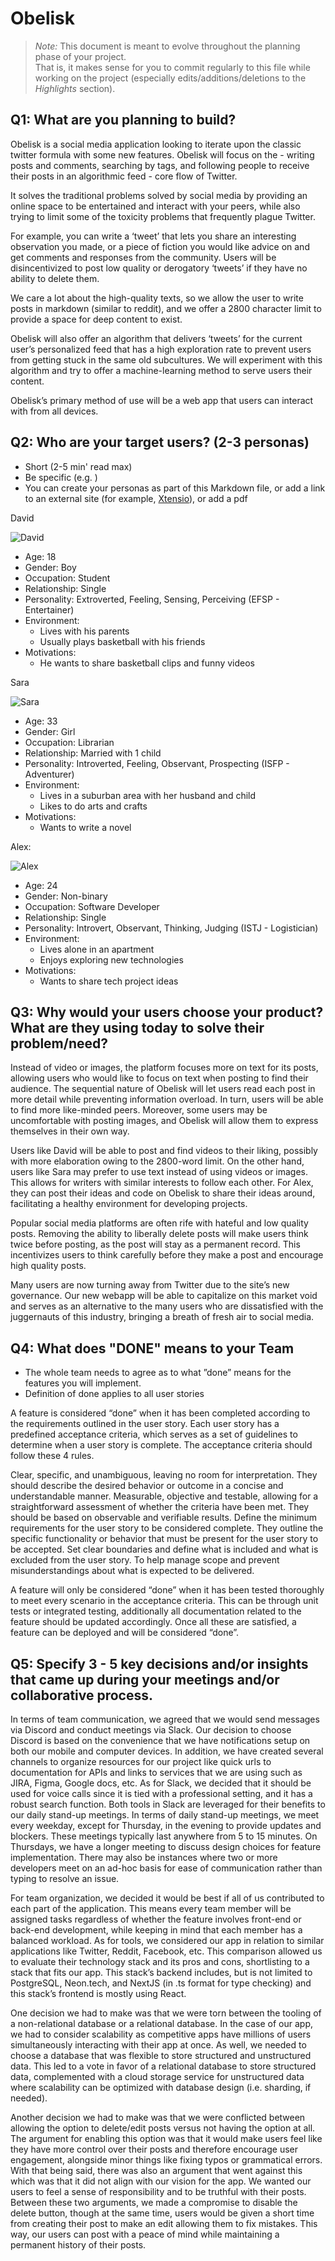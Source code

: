 # Obelisk

 > _Note:_ This document is meant to evolve throughout the planning phase of your project.    
 > That is, it makes sense for you to commit regularly to this file while working on the project (especially edits/additions/deletions to the _Highlights_ section).

## Q1: What are you planning to build?

Obelisk is a social media application looking to iterate upon the classic twitter formula with some new features. Obelisk will focus on the - writing posts and comments, searching by tags, and following people to receive their posts in an algorithmic feed - core flow of Twitter.  

It solves the traditional problems solved by social media by providing an online space to be entertained and interact with your peers, while also trying to limit some of the toxicity problems that frequently plague Twitter. 

For example, you can write a ‘tweet’ that lets you share an interesting observation you made, or a piece of fiction you would like advice on and get comments and responses from the community. Users will be disincentivized to post low quality or derogatory ‘tweets’ if they have no ability to delete them.

We care a lot about the high-quality texts, so we allow the user to write posts in markdown (similar to reddit), and we offer a 2800 character limit to provide a space for deep content to exist. 

Obelisk will also offer an algorithm that delivers ‘tweets’ for the current user’s personalized feed that has a high exploration rate to prevent users from getting stuck in the same old subcultures. We will experiment with this algorithm and try to offer a machine-learning method to serve users their content.

Obelisk’s primary method of use will be a web app that users can interact with from all devices.

## Q2: Who are your target users? (2-3 personas)
 * Short (2-5 min' read max)
 * Be specific (e.g. )
 * You can create your personas as part of this Markdown file, or add a link to an external site (for example, [Xtensio](https://xtensio.com/user-persona/)), or add a pdf
  
David 

![David](/docs/sprint0/User%20Persona%20Images/David.jpg)

- Age: 18
- Gender: Boy
- Occupation: Student
- Relationship: Single
- Personality: Extroverted, Feeling, Sensing, Perceiving (EFSP - Entertainer)
- Environment:
  - Lives with his parents
  - Usually plays basketball with his friends
- Motivations: 
  - He wants to share basketball clips and funny videos

Sara

![Sara](/docs/sprint0/User%20Persona%20Images/Sara.jpg)

- Age: 33
- Gender: Girl
- Occupation: Librarian
- Relationship: Married with 1 child
- Personality: Introverted, Feeling, Observant, Prospecting (ISFP - Adventurer)
- Environment:
  - Lives in a suburban area with her husband and child
  - Likes to do arts and crafts
- Motivations:
  - Wants to write a novel

Alex:

![Alex](/docs/sprint0/User%20Persona%20Images/Alex.jpeg)

- Age: 24
- Gender: Non-binary
- Occupation: Software Developer
- Relationship: Single
- Personality: Introvert, Observant, Thinking, Judging (ISTJ - Logistician)
- Environment: 
  - Lives alone in an apartment
  - Enjoys exploring new technologies
- Motivations:
  - Wants to share tech project ideas

## Q3: Why would your users choose your product? What are they using today to solve their problem/need?

Instead of video or images, the platform focuses more on text for its posts, allowing users who would like to focus on text when posting to find their audience. The sequential nature of Obelisk will let users read each post in more detail while preventing information overload. In turn, users will be able to find more like-minded peers. Moreover, some users may be uncomfortable with posting images, and Obelisk will allow them to express themselves in their own way.

Users like David will be able to post and find videos to their liking, possibly with more elaboration owing to the 2800-word limit. On the other hand, users like Sara may prefer to use text instead of using videos or images. This allows for writers with similar interests to follow each other. For Alex, they can post their ideas and code on Obelisk to share their ideas around, facilitating a healthy environment for developing projects.

Popular social media platforms are often rife with hateful and low quality posts. Removing the ability to liberally delete posts will make users think twice before posting, as the post will stay as a permanent record. This incentivizes users to think carefully before they make a post and encourage high quality posts.

Many users are now turning away from Twitter due to the site’s new governance. Our new webapp will be able to capitalize on this market void and serves as an alternative to the many users who are dissatisfied with the juggernauts of this industry, bringing a breath of fresh air to social media.


## Q4: What does "DONE" means to your Team
 * The whole team needs to agree as to what ”done” means for the features you will
   implement.
 * Definition of done applies to all user stories

A feature is considered “done” when it has been completed according to the requirements outlined in the user story. Each user story has a predefined acceptance criteria, which serves as a set of guidelines to determine when a user story is complete. The acceptance criteria should follow these 4 rules.

Clear, specific, and unambiguous, leaving no room for interpretation. They should describe the desired behavior or outcome in a concise and understandable manner.
Measurable, objective and testable, allowing for a straightforward assessment of whether the criteria have been met. They should be based on observable and verifiable results.
Define the minimum requirements for the user story to be considered complete. They outline the specific functionality or behavior that must be present for the user story to be accepted.
Set clear boundaries and define what is included and what is excluded from the user story. To help manage scope and prevent misunderstandings about what is expected to be delivered.

A feature will only be considered “done” when it has been tested thoroughly to meet every scenario in the acceptance criteria. This can be through unit tests or integrated testing, additionally all documentation related to the feature should be updated accordingly. Once all these are satisfied, a feature can be deployed and will be considered “done”.


## Q5: Specify 3 - 5 key decisions and/or insights that came up during your meetings and/or collaborative process.



In terms of team communication, we agreed that we would send messages via Discord and conduct meetings via Slack. Our decision to choose Discord is based on the convenience that we have notifications setup on both our mobile and computer devices. In addition, we have created several channels to organize resources for our project like quick urls to documentation for APIs and links to services that we are using such as JIRA, Figma, Google docs, etc. As for Slack, we decided that it should be used for voice calls since it is tied with a professional setting, and it has a robust search function. Both tools in Slack are leveraged for their benefits to our daily stand-up meetings. In terms of daily stand-up meetings, we meet every weekday, except for Thursday, in the evening to provide updates and blockers. These meetings typically last anywhere from 5 to 15 minutes. On Thursdays, we have a longer meeting to discuss design choices for feature implementation. There may also be instances where two or more developers meet on an ad-hoc basis for ease of communication rather than typing to resolve an issue.

For team organization, we decided it would be best if all of us contributed to each part of the application. This means every team member will be assigned tasks regardless of whether the feature involves front-end or back-end development, while keeping in mind that each member has a balanced workload. As for tools, we considered our app in relation to similar applications like Twitter, Reddit, Facebook, etc. This comparison allowed us to evaluate their technology stack and its pros and cons,  shortlisting to a stack that fits our app. This stack’s backend includes, but is not limited to PostgreSQL, Neon.tech, and NextJS (in .ts format for type checking) and this stack’s frontend is mostly using React.

One decision we had to make was that we were torn between the tooling of a non-relational database or a relational database. In the case of our app, we had to consider scalability as competitive apps have millions of users simultaneously interacting with their app at once. As well, we needed to choose a database that was flexible to store structured and unstructured data. This led to a vote in favor of a relational database to store structured data, complemented with a cloud storage service for unstructured data where scalability can be optimized with database design (i.e. sharding, if needed).

Another decision we had to make was that we were conflicted between allowing the option to delete/edit posts versus not having the option at all. The argument for enabling this option was that it would make users feel like they have more control over their posts and therefore encourage user engagement, alongside minor things like fixing typos or grammatical errors. With that being said, there was also an argument that went against this which was that it did not align with our vision for the app. We wanted our users to feel a sense of responsibility and to be truthful with their posts. Between these two arguments, we made a compromise to disable the delete button, though at the same time, users would be given a short time from creating their post to make an edit allowing them to fix mistakes. This way, our users can post with a peace of mind while maintaining a permanent history of their posts.
